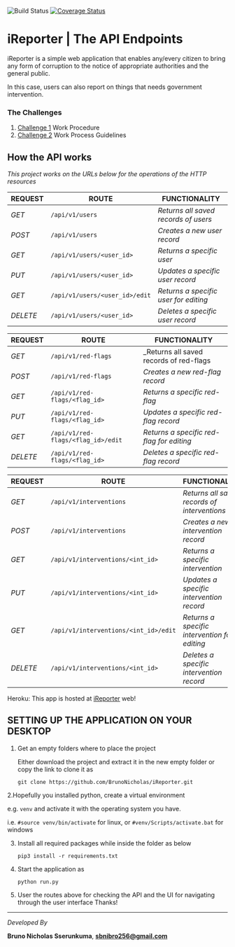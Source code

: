 ![Build Status](https://travis-ci.org/BrunoNicholas/iReporter.svg?branch=Develope) [![Coverage Status](https://coveralls.io/repos/github/BrunoNicholas/iReporter/badge.svg?branch=Develope)](https://coveralls.io/github/BrunoNicholas/iReporter?branch=Develope)

# iReporter | The API Endpoints
iReporter is a simple web application that enables any/every citizen to bring any form of corruption to the notice of appropriate authorities and the general public.

In this case, users can also report on things that needs government intervention.

### The Challenges
  1. [Challenge 1](https://github.com/BrunoNicholas/iReporter/wiki) Work Procedure
  2. [Challenge 2](https://github.com/BrunoNicholas/iReporter/wiki/Creation-of-an-API-endpoints) Work Process Guidelines
  

## How the API works
_This project works on the URLs below for the operations of the HTTP resources_

| REQUEST | ROUTE | FUNCTIONALITY |
| ------- | ----- | ------------- |
| *GET* | ```/api/v1/users``` | _Returns all saved records of users_|
| *POST* | ```/api/v1/users``` | _Creates a new user record_|
| *GET* | ```/api/v1/users/<user_id>``` | _Returns a specific user_|
| *PUT* | ```/api/v1/users/<user_id>``` | _Updates a specific user record_|
| *GET* | ```/api/v1/users/<user_id>/edit``` | _Returns a specific user for editing_|
| *DELETE* | ```/api/v1/users/<user_id>``` | _Deletes a specific user record_|


| REQUEST | ROUTE | FUNCTIONALITY |
| ------- | ----- | ------------- |
| *GET* | ```/api/v1/red-flags``` | _Returns all saved records of red-flags|
| *POST* | ```/api/v1/red-flags``` | _Creates a new red-flag record_|
| *GET* | ```/api/v1/red-flags/<flag_id>``` | _Returns a specific red-flag_|
| *PUT* | ```/api/v1/red-flags/<flag_id>``` | _Updates a specific red-flag record_|
| *GET* | ```/api/v1/red-flags/<flag_id>/edit``` | _Returns a specific red-flag for editing_|
| *DELETE* | ```/api/v1/red-flags/<flag_id>``` | _Deletes a specific red-flag record_|


| REQUEST | ROUTE | FUNCTIONALITY |
| ------- | ----- | ------------- |
| *GET* | ```/api/v1/interventions``` | _Returns all saved records of interventions_|
| *POST* | ```/api/v1/interventions``` | _Creates a new intervention record_|
| *GET* | ```/api/v1/interventions/<int_id>``` | _Returns a specific intervention_|
| *PUT* | ```/api/v1/interventions/<int_id>``` | _Updates a specific intervention record_|
| *GET* | ```/api/v1/interventions/<int_id>/edit``` | _Returns a specific intervention for editing_|
| *DELETE* | ```/api/v1/interventions/<int_id>``` | _Deletes a specific intervention record_|


Heroku: This app is hosted at [iReporter](https://ireporter-v01.herokuapp.com/) web!

## SETTING UP THE APPLICATION ON YOUR DESKTOP
1. Get an empty folders where to place the project

   Either download the project and extract it in the new empty folder or copy the link to clone it as
   
   ```git clone https://github.com/BrunoNicholas/iReporter.git```
   
2.Hopefully you installed python, create a virtual environment 

e.g. ```venv``` and activate it with the operating system you have.

   i.e. ```#source venv/bin/activate``` for linux, or ```#venv/Scripts/activate.bat``` for windows 

3. Install all required packages while inside the folder as below

   ```pip3 install -r requirements.txt```
   
4. Start the application as 

   ```python run.py```
   
5. User the routes above for checking the API and the UI for navigating through the user interface
Thanks!

------------------------------------------------------------------------------------------
*Developed By*

**Bruno Nicholas Sserunkuma**, **sbnibro256@gmail.com**
